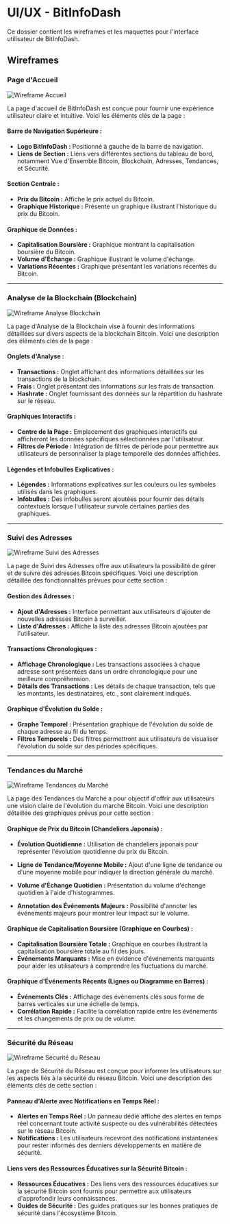 # UI/UX - BitInfoDash

Ce dossier contient les wireframes et les maquettes pour l'interface utilisateur de BitInfoDash.

## Wireframes

### Page d'Accueil

![Wireframe Accueil](Wireframe-Accueil_v2.png)

La page d'accueil de BitInfoDash est conçue pour fournir une expérience utilisateur claire et intuitive. Voici les éléments clés de la page :

#### Barre de Navigation Supérieure :

- **Logo BitInfoDash :** Positionné à gauche de la barre de navigation.
- **Liens de Section :** Liens vers différentes sections du tableau de bord, notamment Vue d'Ensemble Bitcoin, Blockchain, Adresses, Tendances, et Sécurité.

#### Section Centrale :

- **Prix du Bitcoin :** Affiche le prix actuel du Bitcoin.
- **Graphique Historique :** Présente un graphique illustrant l'historique du prix du Bitcoin.

#### Graphique de Données :

- **Capitalisation Boursière :** Graphique montrant la capitalisation boursière du Bitcoin.
- **Volume d'Échange :** Graphique illustrant le volume d'échange.
- **Variations Récentes :** Graphique présentant les variations récentes du Bitcoin.
---
### Analyse de la Blockchain (Blockchain)

![Wireframe Analyse Blockchain](Analyse%20de%20la%20Blockchain.png)

La page d'Analyse de la Blockchain vise à fournir des informations détaillées sur divers aspects de la blockchain Bitcoin. Voici une description des éléments clés de la page :

#### Onglets d'Analyse :

- **Transactions :** Onglet affichant des informations détaillées sur les transactions de la blockchain.
- **Frais :** Onglet présentant des informations sur les frais de transaction.
- **Hashrate :** Onglet fournissant des données sur la répartition du hashrate sur le réseau.

#### Graphiques Interactifs :

- **Centre de la Page :** Emplacement des graphiques interactifs qui afficheront les données spécifiques sélectionnées par l'utilisateur.
- **Filtres de Période :** Intégration de filtres de période pour permettre aux utilisateurs de personnaliser la plage temporelle des données affichées.

#### Légendes et Infobulles Explicatives :

- **Légendes :** Informations explicatives sur les couleurs ou les symboles utilisés dans les graphiques.
- **Infobulles :** Des infobulles seront ajoutées pour fournir des détails contextuels lorsque l'utilisateur survole certaines parties des graphiques.

---

### Suivi des Adresses

![Wireframe Suivi des Adresses](Wireframe%20Suivi%20des%20Adresses.png)

La page de Suivi des Adresses offre aux utilisateurs la possibilité de gérer et de suivre des adresses Bitcoin spécifiques. Voici une description détaillée des fonctionnalités prévues pour cette section :

#### Gestion des Adresses :

- **Ajout d'Adresses :** Interface permettant aux utilisateurs d'ajouter de nouvelles adresses Bitcoin à surveiller.
- **Liste d'Adresses :** Affiche la liste des adresses Bitcoin ajoutées par l'utilisateur.

#### Transactions Chronologiques :

- **Affichage Chronologique :** Les transactions associées à chaque adresse sont présentées dans un ordre chronologique pour une meilleure compréhension.
- **Détails des Transactions :** Les détails de chaque transaction, tels que les montants, les destinataires, etc., sont clairement indiqués.

#### Graphique d'Évolution du Solde :

- **Graphe Temporel :** Présentation graphique de l'évolution du solde de chaque adresse au fil du temps.
- **Filtres Temporels :** Des filtres permettront aux utilisateurs de visualiser l'évolution du solde sur des périodes spécifiques.

---
### Tendances du Marché

![Wireframe Tendances du Marché](Tendances%20du%20Marché.png)

La page des Tendances du Marché a pour objectif d'offrir aux utilisateurs une vision claire de l'évolution du marché Bitcoin. Voici une description détaillée des graphiques prévus pour cette section :

#### Graphique de Prix du Bitcoin (Chandeliers Japonais) :

- **Évolution Quotidienne :** Utilisation de chandeliers japonais pour représenter l'évolution quotidienne du prix du Bitcoin.
- **Ligne de Tendance/Moyenne Mobile :** Ajout d'une ligne de tendance ou d'une moyenne mobile pour indiquer la direction générale du marché.

- **Volume d'Échange Quotidien :** Présentation du volume d'échange quotidien à l'aide d'histogrammes.
- **Annotation des Événements Majeurs :** Possibilité d'annoter les événements majeurs pour montrer leur impact sur le volume.

#### Graphique de Capitalisation Boursière (Graphique en Courbes) :

- **Capitalisation Boursière Totale :** Graphique en courbes illustrant la capitalisation boursière totale au fil des jours.
- **Événements Marquants :** Mise en évidence d'événements marquants pour aider les utilisateurs à comprendre les fluctuations du marché.


#### Graphique d'Événements Récents (Lignes ou Diagramme en Barres) :

- **Événements Clés :** Affichage des événements clés sous forme de barres verticales sur une échelle de temps.
- **Corrélation Rapide :** Facilite la corrélation rapide entre les événements et les changements de prix ou de volume.
---
### Sécurité du Réseau

![Wireframe Sécurité du Réseau](Sécurité%20du%20Réseau.png)

La page de Sécurité du Réseau est conçue pour informer les utilisateurs sur les aspects liés à la sécurité du réseau Bitcoin. Voici une description des éléments clés de cette section :

#### Panneau d'Alerte avec Notifications en Temps Réel :

- **Alertes en Temps Réel :** Un panneau dédié affiche des alertes en temps réel concernant toute activité suspecte ou des vulnérabilités détectées sur le réseau Bitcoin.
- **Notifications :** Les utilisateurs recevront des notifications instantanées pour rester informés des derniers développements en matière de sécurité.

#### Liens vers des Ressources Éducatives sur la Sécurité Bitcoin :

- **Ressources Éducatives :** Des liens vers des ressources éducatives sur la sécurité Bitcoin sont fournis pour permettre aux utilisateurs d'approfondir leurs connaissances.
- **Guides de Sécurité :** Des guides pratiques sur les bonnes pratiques de sécurité dans l'écosystème Bitcoin.


